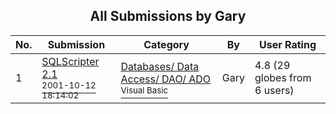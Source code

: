 ﻿<div align="center">

## All Submissions by Gary

</div>

No.  | Submission | Category | By   | User Rating
---- | ---------- | -------- | ---- | -----------
1 | [SQLScripter 2\.1<br /><sup>2001-10-12 18:14:02</sup>](https://github.com/Planet-Source-Code/gary-sqlscripter-2-1__1-28013) | [Databases/ Data Access/ DAO/ ADO<br /><sup>Visual Basic</sup>](../ByCategory/databases-data-access-dao-ado__1-6.md) | Gary | 4.8 (29 globes from 6 users)
